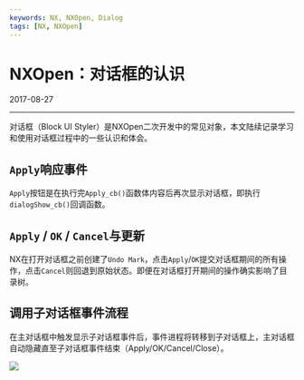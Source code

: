 ```yaml
---
keywords: NX, NXOpen, Dialog
tags: [NX, NXOpen]
---
```


# NXOpen：对话框的认识

2017-08-27

---

对话框（Block UI Styler）是NXOpen二次开发中的常见对象，本文陆续记录学习和使用对话框过程中的一些认识和体会。

## `Apply`响应事件

`Apply`按钮是在执行完`Apply_cb()`函数体内容后再次显示对话框，即执行`dialogShow_cb()`回调函数。

## `Apply` / `OK` / `Cancel`与更新

NX在打开对话框之前创建了`Undo Mark`，点击`Apply`/`OK`提交对话框期间的所有操作，点击`Cancel`则回退到原始状态。即便在对话框打开期间的操作确实影响了目录树。

## 调用子对话框事件流程

在主对话框中触发显示子对话框事件后，事件进程将转移到子对话框上，主对话框自动隐藏直至子对话框事件结束（Apply/OK/Cancel/Close）。

![](images/2017-08-27.png)